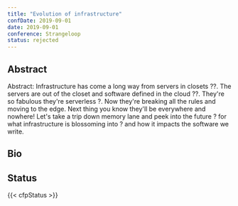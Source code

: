 ```yaml
---
title: "Evolution of infrastructure"
confDate: 2019-09-01
date: 2019-09-01
conference: Strangeloop
status: rejected
---
```


## Abstract
Abstract: Infrastructure has come a long way from servers in closets ??. The servers are out of the closet and software defined in the cloud ??. They're so fabulous they're serverless ?. Now they're breaking all the rules and moving to the edge. Next thing you know they'll be everywhere and nowhere! Let's take a trip down memory lane and peek into the future ? for what infrastructure is blossoming into ? and how it impacts the software we write.

## Bio


## Status
{{< cfpStatus >}}
